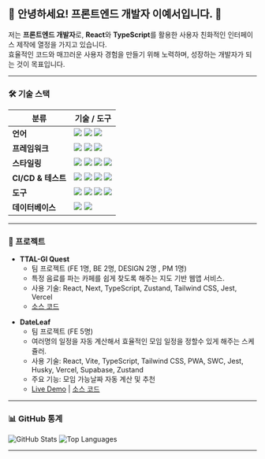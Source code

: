 ## 🌟 안녕하세요! 프론트엔드 개발자 이예서입니다. 👋

저는 **프론트엔드 개발자**로, **React**와 **TypeScript**를 활용한 사용자 친화적인 인터페이스 제작에 열정을 가지고 있습니다.  
효율적인 코드와 매끄러운 사용자 경험을 만들기 위해 노력하며, 성장하는 개발자가 되는 것이 목표입니다.

---
### 🛠 기술 스택
| 분류               | 기술 / 도구                           |
|--------------------|--------------------------------------|
| **언어**          | <img src="https://img.shields.io/badge/javascript-F7DF1E?style=for-the-badge&logo=javascript&logoColor=black"> <img src="https://img.shields.io/badge/Typescript-3178C6?style=for-the-badge&logo=Typescript&logoColor=white"/> <img src="https://img.shields.io/badge/postgresql-4169E1?style=flat-square&logo=postgresql&logoColor=white"> |
| **프레임워크**     | <img src="https://img.shields.io/badge/react-61DAFB?style=for-the-badge&logo=react&logoColor=black"> <img src="https://img.shields.io/badge/Next.js-000000?style=for-the-badge&logo=Next.js&logoColor=white"/> <img src="https://img.shields.io/badge/node.js-5FA04E?style=flat-square&logo=nodedotjs&logoColor=white"> |
| **스타일링**       | <img src="https://img.shields.io/badge/Sass-CC6699?style=for-the-badge&logo=Sass&logoColor=white"/> <img src="https://img.shields.io/badge/styled components-DB7093?style=for-the-badge&logo=styled-components&logoColor=white"/> <img src="https://img.shields.io/badge/tailwindcss-06B6D4?style=for-the-badge&logo=tailwindcss&logoColor=white"/> <img src="https://img.shields.io/badge/mui-007FFF?style=for-the-badge&logo=mui&logoColor=white"> |
| **CI/CD & 테스트** | <img src="https://img.shields.io/badge/jest-C21325?style=for-the-badge&logo=jest&logoColor=white"> <img src="https://img.shields.io/badge/github actions-2088FF?style=for-the-badge&logo=githubactions&logoColor=white"> <img src="https://img.shields.io/badge/Vercel-000000?style=flat-square&logo=Vercel&logoColor=white"/> <img src="https://img.shields.io/badge/Storybook-FF4785?style=for-the-badge&logo=Storybook&logoColor=white"/> |
| **도구**          | <img src="https://img.shields.io/badge/github-181717?style=for-the-badge&logo=github&logoColor=white"> <img src="https://img.shields.io/badge/figma-F24E1E?style=for-the-badge&logo=figma&logoColor=white"> <img src="https://img.shields.io/badge/jira software-0052CC?style=flat-square&logo=jirasoftware&logoColor=white"> <img src="https://img.shields.io/badge/notion-000000?style=for-the-badge&logo=notion&logoColor=white"> |
| **데이터베이스**   | <img src="https://img.shields.io/badge/supabase-3FCF8E?style=for-the-badge&logo=supabase&logoColor=white"> <img src="https://img.shields.io/badge/mongodb-47A248?style=flat-square&logo=mongodb&logoColor=white"> |
<!--
#### 활용 예시
- **React & TypeScript**: 개인 포트폴리오 제작 및 데이터 시각화 프로젝트에 활용.
- **Three.js**: 3D 인터랙션을 구현한 웹 애플리케이션 제작 경험.
- **Supabase**: 실시간 데이터베이스 관리 및 사용자 인증 기능 구현.
- **Vercel**: 포트폴리오 및 클라이언트 프로젝트를 빠르고 안정적으로 배포.
- **Next.js & Vercel**: SSR 및 정적 사이트 생성 기능을 활용해 성능 최적화된 웹사이트 배포.
- **GitHub Actions와 Vercel**: 테스트 스크립트를 실행하여 코드 안정성 검증을 실행하고, Merge 후 Vercel에 자동 배포 트리거.
- **Docker 기반 배포**:
   - Docker Compose를 사용하여 개발, 테스트, 프로덕션 환경의 일관성을 유지.
   - AWS EC2와 Nginx를 활용한 리버스 프록시 설정으로 트래픽 관리.
- **Netlify를 활용한 Jamstack 배포**:
   - 정적 사이트 생성(SSR) 프로젝트에 대해 Netlify를 활용해 CI/CD 파이프라인 구현.
   - 자동 SSL 인증서 갱신 및 글로벌 CDN 제공.
- **Jest**:
   - Jest로 React 컴포넌트 스냅샷 테스트 작성 경험.
   - API 통신 로직의 모의(Mock) 테스트를 통해 비즈니스 로직 검증.
-->

---

### 🚀 프로젝트
- **TTAL-GI Quest**
   - 팀 프로젝트 (FE 1명, BE 2명, DESIGN 2명 , PM 1명)<br>
   - 특정 음료를 파는 카페를 쉽게 찾도록 해주는 지도 기반 웹앱 서비스.
   - 사용 기술: React, Next, TypeScript, Zustand, Tailwind CSS, Jest, Vercel
   - [소스 코드](https://github.com/berry-quest-dev/ttalgi-front-end)

<!--
- **Todo List**
   - 개인 프로젝트
   - 할 일에 대한 CRUD가 가능하고, presist 적용으로 데이터의 지속성을 유지하도록 구현.
   - 사용 기술: React, Next, TypeScript, Zustand, Tailwind CSS, Jest, Vercel
   - [Live Demo](https://todo-list-three-gamma-42.vercel.app/) | [소스 코드](https://github.com/Rose4tune/todo-list)

- **BookStore App**
   - 개인 프로젝트
   - 소규모의 서점 책 관리 시스템으로 node.js로 벡엔드와 React로 프론트를 구현.
   - 사용 기술: React, Next.js, Node.js, TypeScript, Material-UI, Express, Jest
   - [소스 코드](https://github.com/Rose4tune/bookstore-app)
-->

- **DateLeaf**
   - 팀 프로젝트 (FE 5명)
   - 여러명의 일정을 자동 계산해서 효율적인 모임 일정을 정할수 있게 해주는 스케쥴러.
   - 사용 기술: React, Vite, TypeScript, Tailwind CSS, PWA, SWC, Jest, Husky, Vercel, Supabase, Zustand
   - 주요 기능: 모임 가능날짜 자동 계산 및 추천
   - [Live Demo](https://www.date-leaf.com/) | [소스 코드](https://github.com/imaginer-dev/DateLeaf)

<!--
- **[Team Collaboration App](#):**
  팀 프로젝트 관리 애플리케이션으로 유닛 테스트와 통합 테스트를 구현하여 코드 안정성을 확보.  
  - **테스트 도구**: Jest를 사용해 주요 컴포넌트 및 API 로직에 대한 테스트 작성.
  - **CI/CD**: GitHub Actions를 통해 테스트 자동 실행 및 배포.
-->
---

### 📊 GitHub 통계
![GitHub Stats](https://github-readme-stats.vercel.app/api?username=Rose4tune&show_icons=true&bg_color=90,ffeff5,dbfaf8,dbfaf8,dbfaf8&title_color=ff4690&text_color=777173&show_icons=true&icon_color=46b1ef)
![Top Languages](https://github-readme-stats.vercel.app/api/top-langs/?username=Rose4tune&layout=compact&bg_color=90,ffeff5,dbfaf8,dbfaf8,dbfaf8&title_color=ff4690&text_color=#777173)


---

<!--
### 🌱 함께하고 싶으신가요?
- [이력서](https://drive.google.com/drive/folders/1NSdhqP4cMIKsTXY6f0BQq3Z6Q9vbpbYY)
- [블로그](https://rosesbook.super.site/)
- [포트폴리오](https://roses-portfolio.notion.site/) (노션)
-->
